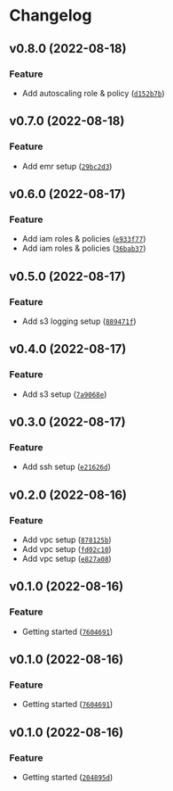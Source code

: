 # Changelog

<!--next-version-placeholder-->

## v0.8.0 (2022-08-18)
### Feature
* Add autoscaling role & policy ([`d152b7b`](https://github.com/khaykingleb/Kaggle-Outbrain-Click-Prediction/commit/d152b7b6143e5f96eeb87a6d1b72721ed4c1823b))

## v0.7.0 (2022-08-18)
### Feature
* Add emr setup ([`29bc2d3`](https://github.com/khaykingleb/Kaggle-Outbrain-Click-Prediction/commit/29bc2d3f3122a1316e58e758c0af462bd026ccea))

## v0.6.0 (2022-08-17)
### Feature
* Add iam roles & policies ([`e933f77`](https://github.com/khaykingleb/Kaggle-Outbrain-Click-Prediction/commit/e933f77da42a81bf5986f319b654d41303c05e85))
* Add iam roles & policies ([`36bab37`](https://github.com/khaykingleb/Kaggle-Outbrain-Click-Prediction/commit/36bab375436ab1760197a990603cd0380c2301e9))

## v0.5.0 (2022-08-17)
### Feature
* Add s3 logging setup ([`889471f`](https://github.com/khaykingleb/Kaggle-Outbrain-Click-Prediction/commit/889471fcf0fe901202faebead3e767812c8ba43a))

## v0.4.0 (2022-08-17)
### Feature
* Add s3 setup ([`7a9068e`](https://github.com/khaykingleb/Kaggle-Outbrain-Click-Prediction/commit/7a9068e4f86618d540f61c640565b57b4fba9651))

## v0.3.0 (2022-08-17)
### Feature
* Add ssh setup ([`e21626d`](https://github.com/khaykingleb/Kaggle-Outbrain-Click-Prediction/commit/e21626daa1102a38fa384f61b8a3c438018dc7cc))

## v0.2.0 (2022-08-16)
### Feature
* Add vpc setup ([`878125b`](https://github.com/khaykingleb/Kaggle-Outbrain-Click-Prediction/commit/878125b0fbbd0aa92acb85d46d686a0ef9f29667))
* Add vpc setup ([`fd02c10`](https://github.com/khaykingleb/Kaggle-Outbrain-Click-Prediction/commit/fd02c106a721e35f09992a4a743f1f6ca81157cd))
* Add vpc setup ([`e827a08`](https://github.com/khaykingleb/Kaggle-Outbrain-Click-Prediction/commit/e827a08ef51d298a9286388080493b67cff583ee))

## v0.1.0 (2022-08-16)
### Feature
* Getting started ([`7604691`](https://github.com/khaykingleb/Kaggle-Outbrain-Click-Prediction/commit/7604691b215481cce5fa2d53ff264560a8c036cb))

## v0.1.0 (2022-08-16)
### Feature
* Getting started ([`7604691`](https://github.com/khaykingleb/Kaggle-Outbrain-Click-Prediction/commit/7604691b215481cce5fa2d53ff264560a8c036cb))

## v0.1.0 (2022-08-16)
### Feature
* Getting started ([`204895d`](https://github.com/khaykingleb/Kaggle-Outbrain-Click-Prediction/commit/204895d3f288fbb257872708733a647bb5a50203))
